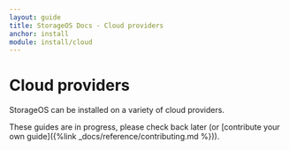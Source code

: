 ```yaml
---
layout: guide
title: StorageOS Docs - Cloud providers
anchor: install
module: install/cloud
---
```


# Cloud providers

StorageOS can be installed on a variety of cloud providers.

These guides are in progress, please check back later (or [contribute your own guide]({%link _docs/reference/contributing.md %})).
